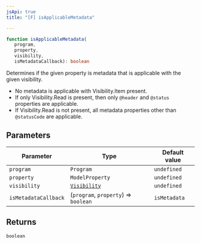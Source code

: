 ```yaml
---
jsApi: true
title: "[F] isApplicableMetadata"

---
```

```ts
function isApplicableMetadata(
   program, 
   property, 
   visibility, 
   isMetadataCallback): boolean
```

Determines if the given property is metadata that is applicable with the
given visibility.

- No metadata is applicable with Visibility.Item present.
- If only Visibility.Read is present, then only `@header` and `@status`
  properties are applicable.
- If Visibility.Read is not present, all metadata properties other than
  `@statusCode` are applicable.

## Parameters

| Parameter | Type | Default value |
| ------ | ------ | ------ |
| `program` | `Program` | `undefined` |
| `property` | `ModelProperty` | `undefined` |
| `visibility` | [`Visibility`](../enumerations/Visibility.md) | `undefined` |
| `isMetadataCallback` | (`program`, `property`) => `boolean` | `isMetadata` |

## Returns

`boolean`
